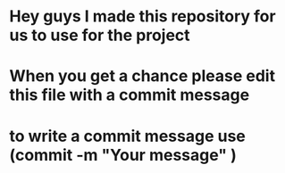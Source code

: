# Hey guys I made this repository for us to use for the project
# When you get a chance please edit this file with a commit message
# to write a commit message use (commit -m "Your message" <filename>)

